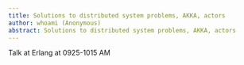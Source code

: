 ```yaml
---
title: Solutions to distributed system problems, AKKA, actors
author: whoami (Anonymous)
abstract: Solutions to distributed system problems, AKKA, actors
---
```


Talk at Erlang at 0925-1015 AM
